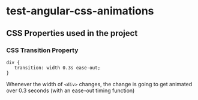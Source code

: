 # test-angular-css-animations

## CSS Properties used in the project

### CSS Transition Property

```
div {
   transition: width 0.3s ease-out;
}
```

Whenever the width of `<div>` changes, the change is going to get animated over 0.3 seconds
(with an ease-out timing function)
